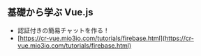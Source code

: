 ## 基礎から学ぶ Vue.js

- 認証付きの簡易チャットを作る！
- [https://cr-vue.mio3io.com/tutorials/firebase.html](https://cr-vue.mio3io.com/tutorials/firebase.html)
